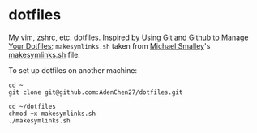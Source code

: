 # dotfiles

My vim, zshrc, etc. dotfiles. 
Inspired by [Using Git and Github to Manage Your Dotfiles](https://blog.smalleycreative.com/using-git-and-github-to-manage-your-dotfiles/); 
`makesymlinks.sh` taken from [Michael Smalley](https://github.com/michaeljsmalley)'s [makesymlinks.sh](https://github.com/michaeljsmalley/dotfiles/blob/master/makesymlinks.sh) file.

To set up dotfiles on another machine:

```
cd ~
git clone git@github.com:AdenChen27/dotfiles.git

cd ~/dotfiles
chmod +x makesymlinks.sh
./makesymlinks.sh
```


